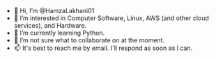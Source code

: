 - 👋 Hi, I’m @HamzaLakhani01
- 👀 I’m interested in Computer Software, Linux, AWS (and other cloud services), and Hardware.
- 🌱 I’m currently learning Python.
- 💞️ I’m not sure what to collaborate on at the moment.
- 📫 It's best to reach me by email. I'll respond as soon as I can.

<!---
HamzaLakhani01/HamzaLakhani01 is a ✨ special ✨ repository because its `README.md` (this file) appears on your GitHub profile.
You can click the Preview link to take a look at your changes.
--->
